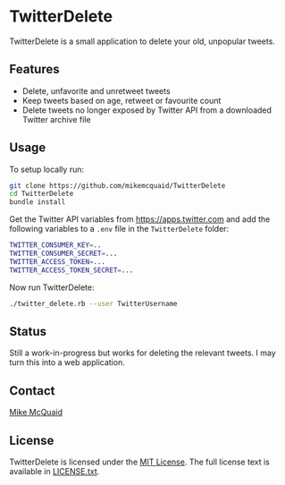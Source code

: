 # TwitterDelete
TwitterDelete is a small application to delete your old, unpopular tweets.

## Features
- Delete, unfavorite and unretweet tweets
- Keep tweets based on age, retweet or favourite count
- Delete tweets no longer exposed by Twitter API from a downloaded Twitter archive file

## Usage
To setup locally run:
```bash
git clone https://github.com/mikemcquaid/TwitterDelete
cd TwitterDelete
bundle install
```

Get the Twitter API variables from https://apps.twitter.com and add the following variables to a `.env` file in the `TwitterDelete` folder:
```bash
TWITTER_CONSUMER_KEY=..
TWITTER_CONSUMER_SECRET=...
TWITTER_ACCESS_TOKEN=...
TWITTER_ACCESS_TOKEN_SECRET=...
```

Now run TwitterDelete:
```bash
./twitter_delete.rb --user TwitterUsername
```

## Status
Still a work-in-progress but works for deleting the relevant tweets. I may turn this into a web application.

## Contact
[Mike McQuaid](mailto:mike@mikemcquaid.com)

## License
TwitterDelete is licensed under the [MIT License](http://en.wikipedia.org/wiki/MIT_License).
The full license text is available in [LICENSE.txt](https://github.com/mikemcquaid/TwitterDelete/blob/master/LICENSE.txt).
